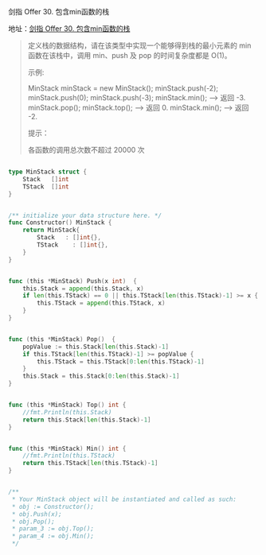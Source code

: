 剑指 Offer 30. 包含min函数的栈

地址：[剑指 Offer 30. 包含min函数的栈](https://leetcode-cn.com/problems/bao-han-minhan-shu-de-zhan-lcof/)

>定义栈的数据结构，请在该类型中实现一个能够得到栈的最小元素的 min 函数在该栈中，调用 min、push 及 pop 的时间复杂度都是 O(1)。
>
> 
>
>示例:
>
>MinStack minStack = new MinStack();
>minStack.push(-2);
>minStack.push(0);
>minStack.push(-3);
>minStack.min();   --> 返回 -3.
>minStack.pop();
>minStack.top();      --> 返回 0.
>minStack.min();   --> 返回 -2.
>
>
>提示：
>
>各函数的调用总次数不超过 20000 次
>

``` scala

```

```go
type MinStack struct {
    Stack   []int
    TStack  []int
}


/** initialize your data structure here. */
func Constructor() MinStack {
    return MinStack{
        Stack   : []int{},
        TStack    : []int{},
    }
}


func (this *MinStack) Push(x int)  {
    this.Stack = append(this.Stack, x)
    if len(this.TStack) == 0 || this.TStack[len(this.TStack)-1] >= x {
        this.TStack = append(this.TStack, x)
    }
}


func (this *MinStack) Pop()  {
    popValue := this.Stack[len(this.Stack)-1]
    if this.TStack[len(this.TStack)-1] >= popValue {
        this.TStack = this.TStack[0:len(this.TStack)-1]
    }
    this.Stack = this.Stack[0:len(this.Stack)-1]
}


func (this *MinStack) Top() int {
    //fmt.Println(this.Stack)
    return this.Stack[len(this.Stack)-1]
}


func (this *MinStack) Min() int {
    //fmt.Println(this.TStack)
    return this.TStack[len(this.TStack)-1]
}


/**
 * Your MinStack object will be instantiated and called as such:
 * obj := Constructor();
 * obj.Push(x);
 * obj.Pop();
 * param_3 := obj.Top();
 * param_4 := obj.Min();
 */
```

